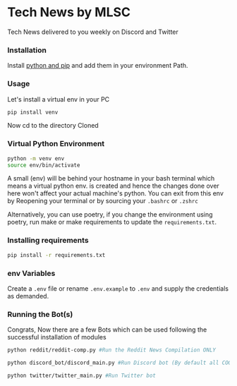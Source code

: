 # Tech News by MLSC

Tech News delivered to you weekly on Discord and Twitter

### Installation
Install [python and pip](https://www.python.org/downloads/) and add them in your environment Path.

### Usage
Let's install a virtual env in your PC

```bash
pip install venv
```

Now cd to the directory Cloned
### Virtual Python Environment
``` bash
python -m venv env
source env/bin/activate
```

A small (env) will be behind your hostname in your bash terminal which means a virtual python env. is created and hence the changes done over here won't affect your actual machine's python. You can exit from this env by Reopening your terminal or by sourcing your `.bashrc` or `.zshrc`

Alternatively, you can use poetry, if you change the environment using poetry, run make or make requirements to update the `requirements.txt`.

### Installing requirements

```bash
pip install -r requirements.txt
```

### env Variables

Create a `.env` file or rename `.env.example` to `.env` and supply the credentials as demanded.

### Running the Bot(s)

Congrats, Now there are a few Bots which can be used  following the successful installation of modules

```bash
python reddit/reddit-comp.py #Run the Reddit News Compilation ONLY
```

```bash
python discord_bot/discord_main.py #Run Discord bot (By default all COGs are active run `.help` to lookup commands
```
    
```bash
python twitter/twitter_main.py #Run Twitter bot
```
